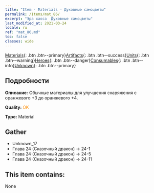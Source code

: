 ```yaml
---
title: "Item - Materials - Духовные самоцветы"
permalink: /Items/mat_86/
excerpt: "Эра хаоса  Духовные самоцветы"
last_modified_at: 2021-03-24
locale: ru
ref: "mat_86.md"
toc: false
classes: wide
---
```

 [Materials](/ru/Items/){: .btn .btn--primary}[Artifacts](/ru/Items/Artifacts/){: .btn .btn--success}[Units](/ru/Items/Units/){: .btn .btn--warning}[Heroes](/ru/Items/Heroes/){: .btn .btn--danger}[Consumables](/ru/Items/Consumables/){: .btn .btn--info}[Unknown](/ru/Items/Unknown/){: .btn .btn--primary}

## Подробности
 **Описание:** Обычные материалы для улучшения снаряжения c оранжевого +3 до оранжевого +4.

 **Quality:** <span style="color: #FF8C00">OK</span>

 **Type:** Material

## Gather

*    Unknown_17 
*    Глава 24 (Сказочный дракон) -> 24-1 
*    Глава 24 (Сказочный дракон) -> 24-5 
*    Глава 24 (Сказочный дракон) -> 24-11 

## This item contains:

  None

